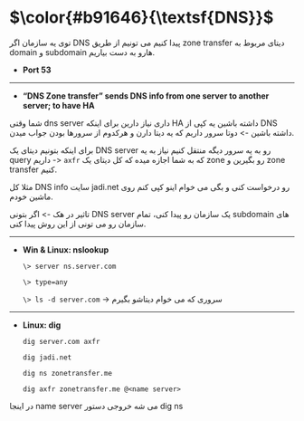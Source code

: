 $\color{#b91646}{\textsf{DNS}}$
=======================================

توی یه سازمان اگر DNS پیدا کنیم می تونیم از طریق zone transfer دیتای مربوط به domain و subdomain هارو به دست بیاریم.

- **Port 53**
_____________
- **“DNS Zone transfer” sends DNS info from one server to another server; to have HA**



شما وقتی dns server داری نیاز دارین برای اینکه HA داشته باشین یه کپی از DNS داشته باشین -> دوتا سرور داریم که یه دیتا دارن و هرکدوم از سرورها بودن جواب میدن.

برای اینکه بتونیم دیتای یک DNS server رو به یه سرور دیگه منتقل کنیم نیاز به یه query داریم -> `axfr` که به شما اجازه میده که کل دیتای یک zone رو بگیرین و zone transfer کنیم.

مثلا کل DNS info سایت jadi.net رو درخواست کنی و بگی می خوام اینو کپی کنم روی ماشین خودم.

تاثیر در هک -> اگر بتونی DNS server یک سازمان رو پیدا کنی، تمام subdomain های سازمان رو می تونی از این روش پیدا کنی.
___________________
- **Win & Linux: nslookup**

  `\> server ns.server.com`
  
  `\> type=any`
  
  `\> ls -d server.com` -> سروری که می خوام دیتاشو بگیرم

________________________________
- **Linux: dig**

  `dig server.com axfr`

  `dig jadi.net`

  `dig ns zonetransfer.me`

  `dig axfr zonetransfer.me @<name server>`

در اینجا name server می شه خروجی دستور dig ns

